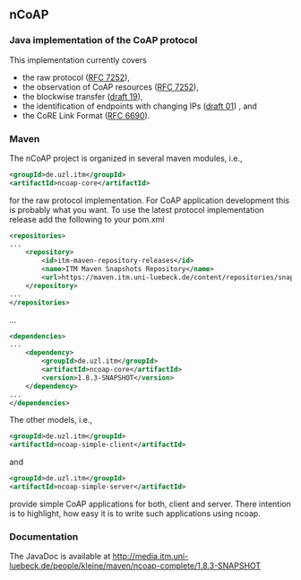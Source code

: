 ## nCoAP

### Java implementation of the CoAP protocol

This implementation currently covers

* the raw protocol ([RFC 7252](https://tools.ietf.org/html/rfc7252)),
* the observation of CoAP resources ([RFC 7252](https://tools.ietf.org/html/rfc7252)),
* the blockwise transfer ([draft 19](https://tools.ietf.org/html/draft-ietf-core-block-19)),
* the identification of endpoints with changing IPs
([draft 01](https://tools.ietf.org/html/draft-kleine-core-coap-endpoint-id-01)) , and
* the CoRE Link Format ([RFC 6690](https://tools.ietf.org/html/rfc6690)).


### Maven

The nCoAP project is organized in several maven modules, i.e.,

```xml
<groupId>de.uzl.itm</groupId>
<artifactId>ncoap-core</artifactId>
```

for the raw protocol implementation. For CoAP application development this is probably what you want.
To use the latest protocol implementation release add the following to your pom.xml

```xml
<repositories>
...
    <repository>
        <id>itm-maven-repository-releases</id>
        <name>ITM Maven Snapshots Repository</name>
        <url>https://maven.itm.uni-luebeck.de/content/repositories/snapshots</url>
    </repository>
...
</repositories>
```

...

```xml
<dependencies>
...
    <dependency>
        <groupId>de.uzl.itm</groupId>
        <artifactId>ncoap-core</artifactId>
        <version>1.8.3-SNAPSHOT</version>
    </dependency>
...
</dependencies>
```

The other models, i.e.,

```xml
<groupId>de.uzl.itm</groupId>
<artifactId>ncoap-simple-client</artifactId>
```

and

```xml
<groupId>de.uzl.itm</groupId>
<artifactId>ncoap-simple-server</artifactId>
```

provide simple CoAP applications for both, client and server. There intention is to highlight, how easy it is to
write such applications using ncoap.


### Documentation

The JavaDoc is available at http://media.itm.uni-luebeck.de/people/kleine/maven/ncoap-complete/1.8.3-SNAPSHOT
